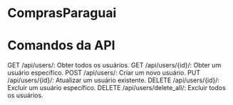 # ComprasParaguai
# Comandos da API
GET /api/users/: Obter todos os usuários.
GET /api/users/{id}/: Obter um usuário específico.
POST /api/users/: Criar um novo usuário.
PUT /api/users/{id}/: Atualizar um usuário existente.
DELETE /api/users/{id}/: Excluir um usuário específico.
DELETE /api/users/delete_all/: Excluir todos os usuários.

